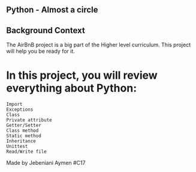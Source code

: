 ## Python - Almost a circle 

## Background Context
The AirBnB project is a big part of the Higher level curriculum. This project will help you be ready for it.

# In this project, you will review everything about Python:
```
Import
Exceptions
Class
Private attribute
Getter/Setter
Class method
Static method
Inheritance
Unittest
Read/Write file
```

Made by Jebeniani Aymen #C17